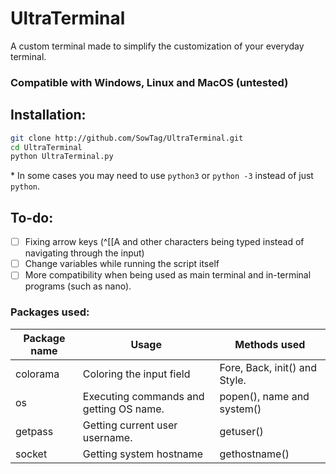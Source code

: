 # UltraTerminal
A custom terminal made to simplify the customization of your everyday terminal.

### Compatible with Windows, Linux and MacOS (untested)

## Installation:
```bash
git clone http://github.com/SowTag/UltraTerminal.git
cd UltraTerminal
python UltraTerminal.py
```
\* In some cases you may need to use `python3` or `python -3` instead of just `python`.

## To-do:
- [ ] Fixing arrow keys (^[[A and other characters being typed instead of navigating through the input)
- [ ] Change variables while running the script itself
- [ ] More compatibility when being used as main terminal and in-terminal programs (such as nano).

### Packages used:
| Package name | Usage | Methods used
|--|--|--|
| colorama | Coloring the input field | Fore, Back, init() and Style.|
| os | Executing commands and getting OS name. | popen(), name and system() |
| getpass | Getting current user username. | getuser() |
| socket | Getting system hostname | gethostname() |
